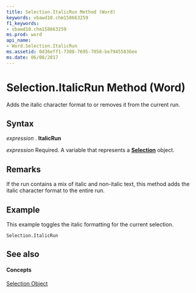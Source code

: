 ```yaml
---
title: Selection.ItalicRun Method (Word)
keywords: vbawd10.chm158663259
f1_keywords:
- vbawd10.chm158663259
ms.prod: word
api_name:
- Word.Selection.ItalicRun
ms.assetid: 0d36eff1-7308-7695-7058-be79455836ee
ms.date: 06/08/2017
---
```



# Selection.ItalicRun Method (Word)

Adds the italic character format to or removes it from the current run.


## Syntax

 _expression_ . **ItalicRun**

 _expression_ Required. A variable that represents a **[Selection](Word.Selection.md)** object.


## Remarks

If the run contains a mix of italic and non-italic text, this method adds the italic character format to the entire run.


## Example

This example toggles the italic formatting for the current selection.


```
Selection.ItalicRun
```


## See also


#### Concepts


[Selection Object](Word.Selection.md)

